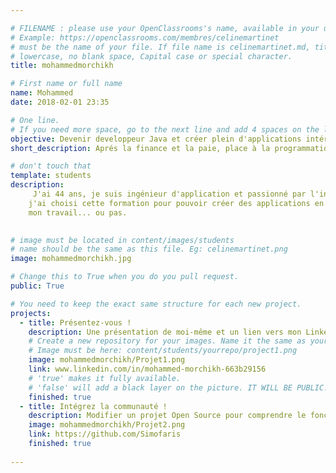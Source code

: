 ```yaml
---

# FILENAME : please use your OpenClassrooms's name, available in your url.
# Example: https://openclassrooms.com/membres/celinemartinet
# must be the name of your file. If file name is celinemartinet.md, title is celinemartinet.
# lowercase, no blank space, Capital case or special character.
title: mohammedmorchikh

# First name or full name
name: Mohammed
date: 2018-02-01 23:35

# One line.
# If you need more space, go to the next line and add 4 spaces on the left, as in 'description'.
objective: Devenir developpeur Java et créer plein d'applications intéressantes. 
short_description: Aprés la finance et la paie, place à la programmation... et pourquoi pas avec Java !!

# don't touch that
template: students
description:
     J'ai 44 ans, je suis ingénieur d'application et passionné par l'informatique.
    j'ai choisi cette formation pour pouvoir créer des applications en lien avec
    mon travail... ou pas.  
    

# image must be located in content/images/students
# name should be the same as this file. Eg: celinemartinet.png
image: mohammedmorchikh.jpg

# Change this to True when you do you pull request.
public: True

# You need to keep the exact same structure for each new project.
projects:
  - title: Présentez-vous !
    description: Une présentation de moi-même et un lien vers mon LinkedIn.
    # Create a new repository for your images. Name it the same as your nickname and profile picture.
    # Image must be here: content/students/yourrepo/project1.png
    image: mohammedmorchikh/Projet1.png
    link: www.linkedin.com/in/mohammed-morchikh-663b29156
    # 'true' makes it fully available.
    # 'false' will add a black layer on the picture. IT WILL BE PUBLIC!
    finished: true
  - title: Intégrez la communauté !
    description: Modifier un projet Open Source pour comprendre le fonctionnement de Git, de Github et des pull requests. 
    image: mohammedmorchikh/Projet2.png
    link: https://github.com/Simofaris
    finished: true
	
---
```

